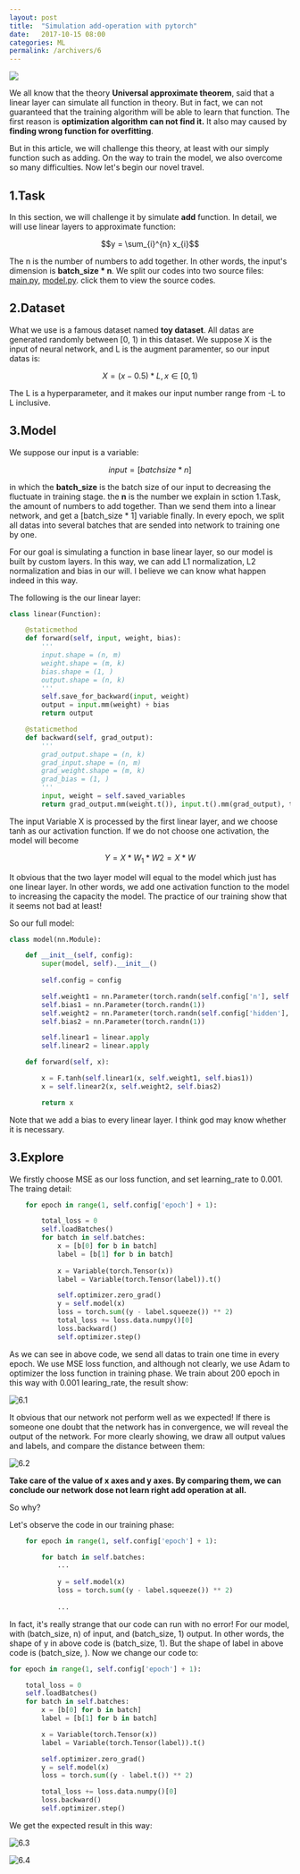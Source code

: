 ```yaml
---
layout: post
title:  "Simulation add-operation with pytorch"
date:   2017-10-15 08:00
categories: ML
permalink: /archivers/6
---
```


![](/image/6.4.png)

We all know that the theory **Universal approximate theorem**, said that a linear layer can simulate all function in theory. But in fact, we can not guaranteed that the training algorithm will be able to learn that function. The first reason is **optimization algorithm can not find it.** It also may caused by **finding wrong function for overfitting**.

<!--more-->

But in this article, we will challenge this theory, at least with our simply function such as adding. On the way to train the model, we also overcome so many difficulties. Now let's begin our novel travel.

## 1.Task

In this section, we will challenge it by simulate **add** function. In detail, we will use linear layers to approximate function:

$$y = \sum_{i}^{n} x_{i}$$

The n is the number of numbers to add together. In other words, the input's dimension is **batch_size * n**.
We split our codes into two source files: [main.py](#), [model.py](#). click them to view the source codes.


## 2.Dataset

What we use is a famous dataset named **toy dataset**. All datas are generated randomly between [0, 1) in this dataset. We suppose X is the input of neural network, and L is the augment paramenter, so our input datas is:

$$X = (x - 0.5) * L, x \in [0, 1)$$

The L is a hyperparameter, and it makes our input number range from -L to L inclusive.


## 3.Model

We suppose our input is a variable:

$$input = [batchsize * n]$$

in which the **batch_size** is the batch size of our input to decreasing the fluctuate in training stage. the **n** is the number we explain in sction 1.Task, the amount of numbers to add together. Than we send them into a linear network, and get a [batch_size * 1] variable finally. In every epoch, we split all datas into several batches that are sended into network to training one by one.


For our goal is simulating a function in base linear layer, so our model is built by custom layers. In this way, we can add L1 normalization, L2 normalization and bias in our will. I believe we can know what happen indeed in this way. 

The following is the our linear layer:

```python
class linear(Function):

    @staticmethod
    def forward(self, input, weight, bias):
        '''
        input.shape = (n, m)
        weight.shape = (m, k)
        bias.shape = (1, )
        output.shape = (n, k)
        '''
        self.save_for_backward(input, weight)
        output = input.mm(weight) + bias
        return output

    @staticmethod
    def backward(self, grad_output):
        '''
        grad_output.shape = (n, k)
        grad_input.shape = (n, m)
        grad_weight.shape = (m, k)
        grad_bias = (1, )
        '''
        input, weight = self.saved_variables
        return grad_output.mm(weight.t()), input.t().mm(grad_output), torch.sum(grad_output)
```

The input Variable X is processed by the first linear layer, and we choose tanh as our activation function. If we do not choose one activation, the model will become

$$Y = X * W_{1} * W{2} = X * W$$

It obvious that the two layer model will equal to the model which just has one linear layer. In other words, we add one activation function to the model to increasing the capacity the model. The practice of our training show that it seems not bad at least!

So our full model:

```python
class model(nn.Module):

    def __init__(self, config):
        super(model, self).__init__()
        
        self.config = config

        self.weight1 = nn.Parameter(torch.randn(self.config['n'], self.config['hidden']))
        self.bias1 = nn.Parameter(torch.randn(1))
        self.weight2 = nn.Parameter(torch.randn(self.config['hidden'], 1))
        self.bias2 = nn.Parameter(torch.randn(1))

        self.linear1 = linear.apply
        self.linear2 = linear.apply

    def forward(self, x):

        x = F.tanh(self.linear1(x, self.weight1, self.bias1))
        x = self.linear2(x, self.weight2, self.bias2)

        return x
```

Note that we add a bias to every linear layer. I think god may know whether it is necessary.

## 3.Explore

We firstly choose MSE as our loss function, and set learning_rate to 0.001. The traing detail:

```python
    for epoch in range(1, self.config['epoch'] + 1):

        total_loss = 0
        self.loadBatches()
        for batch in self.batches:
            x = [b[0] for b in batch]
            label = [b[1] for b in batch]
            
            x = Variable(torch.Tensor(x))
            label = Variable(torch.Tensor(label)).t()

            self.optimizer.zero_grad()
            y = self.model(x)
            loss = torch.sum((y - label.squeeze()) ** 2)
            total_loss += loss.data.numpy()[0]
            loss.backward()
            self.optimizer.step()
```

As we can see in above code, we send all datas to train one time in every epoch. We use MSE loss function, and although not clearly, we use Adam to optimizer the loss function in training phase. We train about 200 epoch in this way with 0.001 learing_rate, the result show:

![6.1](/image/6.1.png)

It obvious that our network not perform well as we expected! If there is someone one doubt that the network has in convergence, we will reveal the output of the network. For more clearly showing, we draw all output values and labels, and compare the distance between them:

![6.2](/image/6.2.png)

**Take care of the value of x axes and y axes. By comparing them, we can conclude our network dose not learn right add operation at all.**

So why?

Let's observe the code in our training phase:

```python
    for epoch in range(1, self.config['epoch'] + 1):

        for batch in self.batches:
            ...
            
            y = self.model(x)
            loss = torch.sum((y - label.squeeze()) ** 2)
            
            ...
```

In fact, it's really strange that our code can run with no error! For our model, with (batch_size, n) of input, and (batch_size, 1) output. In other words, the shape of y in above code is (batch_size, 1). But the shape of label in above code is (batch_size, ). Now we change our code to:

```python
for epoch in range(1, self.config['epoch'] + 1):

    total_loss = 0
    self.loadBatches()
    for batch in self.batches:
        x = [b[0] for b in batch]
        label = [b[1] for b in batch]

        x = Variable(torch.Tensor(x))
        label = Variable(torch.Tensor(label)).t()

        self.optimizer.zero_grad()
        y = self.model(x)
        loss = torch.sum((y - label.t()) ** 2)

        total_loss += loss.data.numpy()[0]
        loss.backward()
        self.optimizer.step()
```

We get the expected result in this way:

![6.3](/image/6.3.png)

![6.4](/image/6.4.png)
